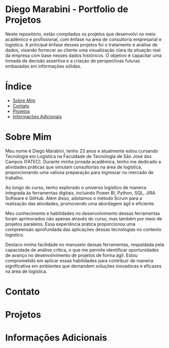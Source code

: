 

# Diego Marabini - Portfolio de Projetos
Neste repositório, estão compilados os projetos que desenvolvi no meio acadêmico e profissional, com ênfase na área de consultoria empresarial e logística. A principal ênfase desses projetos foi o tratamento e análise de dados, visando fornecer ao cliente uma visualização clara da situação real da empresa com base nesses dados históricos. O objetivo é capacitar uma tomada de decisão assertiva e a criação de perspectivas futuras embasadas em informações sólidas.

# Índice

* [Sobre Mim](https://github.com/marabini10/)
* [Contato](https://github.com/marabini10/)
* [Projetos](https://github.com/marabini10/)
* [Informações Adicionais](https://github.com/marabini10/)

# Sobre Mim 
Meu nome é Diego Marabini, tenho 23 anos e atualmente estou cursando Tecnologia em Logística na Faculdade de Tecnologia de São José dos Campos (FATEC). Durante minha jornada acadêmica, tenho me dedicado a atividades práticas que simulam consultorias na área de logística, proporcionando uma valiosa preparação para ingressar no mercado de trabalho.

Ao longo do curso, tenho explorado o universo logístico de maneira integrada às ferramentas digitais, incluindo Power BI, Python, SQL, JIRA Software e GitHub. Além disso, adotamos o método Scrum para a realização das atividades, promovendo uma abordagem ágil e eficiente.

Meu conhecimento e habilidades no desenvolvimento dessas ferramentas foram aprimorados não apenas através do curso, mas também por meio de projetos paralelos. Essa experiência prática proporcionou uma compreensão aprofundada das aplicações dessas tecnologias no contexto logístico.

Destaco minha facilidade no manuseio dessas ferramentas, respaldada pela capacidade de análise crítica, o que me permite identificar oportunidades de avanço no desenvolvimento de projetos de forma ágil. Estou comprometido em aplicar essas habilidades para contribuir de maneira significativa em ambientes que demandem soluções inovadoras e eficazes na área de logística.


# Contato


# Projetos
  

# Informações Adicionais

   






